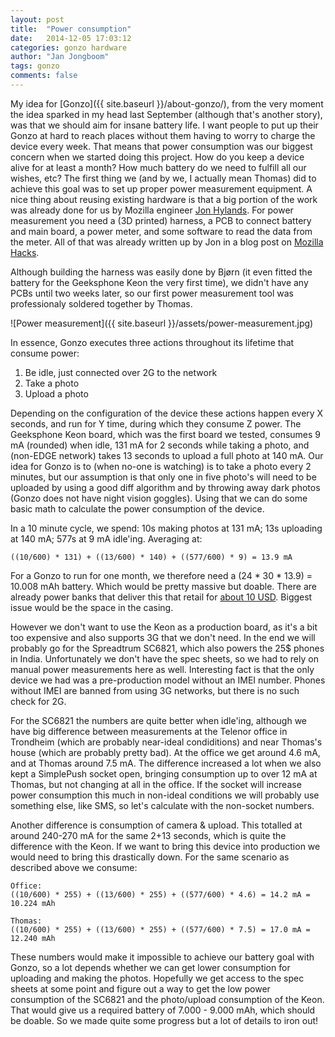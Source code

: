 ```yaml
---
layout: post
title:  "Power consumption"
date:   2014-12-05 17:03:12
categories: gonzo hardware
author: "Jan Jongboom"
tags: gonzo
comments: false
---
```


My idea for [Gonzo]({{ site.baseurl }}/about-gonzo/), from the very moment the idea sparked in my head last September (although that's another story), was that we should aim for insane battery life. I want people to put up their Gonzo at hard to reach places without them having to worry to charge the device every week. That means that power consumption was our biggest concern when we started doing this project. How do you keep a device alive for at least a month? How much battery do we need to fulfill all our wishes, etc? The first thing we (and by we, I actually mean Thomas) did to achieve this goal was to set up proper power measurement equipment. A nice thing about reusing existing hardware is that a big portion of the work was already done for us by Mozilla engineer [Jon Hylands](https://github.com/JonHylands). For power measurement you need a (3D printed) harness, a PCB to connect battery and main board, a power meter, and some software to read the data from the meter. All of that was already written up by Jon in a blog post on [Mozilla Hacks](https://hacks.mozilla.org/2014/04/measuring-power-consumption-on-phones/).

Although building the harness was easily done by Bjørn (it even fitted the battery for the Geeksphone Keon the very first time), we didn't have any PCBs until two weeks later, so our first power measurement tool was professionaly soldered together by Thomas.

<!--more-->

![Power measurement]({{ site.baseurl }}/assets/power-measurement.jpg)

In essence, Gonzo executes three actions throughout its lifetime that consume power:

1. Be idle, just connected over 2G to the network
2. Take a photo
3. Upload a photo

Depending on the configuration of the device these actions happen every X seconds, and run for Y time, during which they consume Z power. The Geeksphone Keon board, which was the first board we tested, consumes 9 mA (rounded) when idle, 131 mA for 2 seconds while taking a photo, and (non-EDGE network) takes 13 seconds to upload a full photo at 140 mA. Our idea for Gonzo is to (when no-one is watching) is to take a photo every 2 minutes, but our assumption is that only one in five photo's will need to be uploaded by using a good diff algorithm and by throwing away dark photos (Gonzo does not have night vision goggles). Using that we can do some basic math to calculate the power consumption of the device.

In a 10 minute cycle, we spend: 10s making photos at 131 mA; 13s uploading at 140 mA; 577s at 9 mA idle'ing. Averaging at:

    ((10/600) * 131) + ((13/600) * 140) + ((577/600) * 9) = 13.9 mA

For a Gonzo to run for one month, we therefore need a (24 \* 30 \* 13.9) = 10.008 mAh battery. Which would be pretty massive but doable. There are already power banks that deliver this that retail for [about 10 USD](http://www.mi.com/sg/mipowerbank10400/). Biggest issue would be the space in the casing.

However we don't want to use the Keon as a production board, as it's a bit too expensive and also supports 3G that we don't need. In the end we will probably go for the Spreadtrum SC6821, which also powers the 25$ phones in India. Unfortunately we don't have the spec sheets, so we had to rely on manual power measurements here as well. Interesting fact is that the only device we had was a pre-production model without an IMEI number. Phones without IMEI are banned from using 3G networks, but there is no such check for 2G.

For the SC6821 the numbers are quite better when idle'ing, although we have big difference between measurements at the Telenor office in Trondheim (which are probably near-ideal condiditions) and near Thomas's house (which are probably pretty bad). At the office we get around 4.6 mA, and at Thomas around 7.5 mA. The difference increased a lot when we also kept a SimplePush socket open, bringing consumption up to over 12 mA at Thomas, but not changing at all in the office. If the socket will increase power consumption this much in non-ideal conditions we will probably use something else, like SMS, so let's calculate with the non-socket numbers.

Another difference is consumption of camera & upload. This totalled at around 240-270 mA for the same 2+13 seconds, which is quite the difference with the Keon. If we want to bring this device into production we would need to bring this drastically down. For the same scenario as described above we consume:

    Office:
    ((10/600) * 255) + ((13/600) * 255) + ((577/600) * 4.6) = 14.2 mA = 10.224 mAh

    Thomas:
    ((10/600) * 255) + ((13/600) * 255) + ((577/600) * 7.5) = 17.0 mA = 12.240 mAh

These numbers would make it impossible to achieve our battery goal with Gonzo, so a lot depends whether we can get lower consumption for uploading and making the photos. Hopefully we get access to the spec sheets at some point and figure out a way to get the low power consumption of the SC6821 and the photo/upload consumption of the Keon. That would give us a required battery of 7.000 - 9.000 mAh, which should be doable. So we made quite some progress but a lot of details to iron out!
